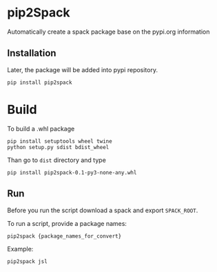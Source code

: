 # pip2Spack

Automatically create a spack package base on the pypi.org information

## Installation
Later, the package will be added into pypi repository.
```
pip install pip2spack
```

# Build
To build a .whl package

```
pip install setuptools wheel twine
python setup.py sdist bdist_wheel
```

Than go to `dist` directory and type

```
pip install pip2spack-0.1-py3-none-any.whl
```

## Run
Before you run the script download a spack and export `SPACK_ROOT`. 

To run a script, provide a package names:
```
pip2spack {package_names_for_convert}
```

Example:
```
pip2spack jsl 
```

